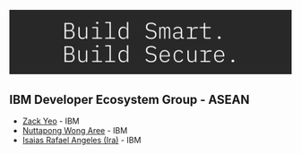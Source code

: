 
<p align="center">
<img  src="https://raw.githubusercontent.com/IraAngeles-IBM/IBM-AI-Workshop-ASEAN/master/images/build_smart_build_secure.png">
</p>

## IBM Developer Ecosystem Group - ASEAN 

- [Zack Yeo](https://www.linkedin.com/in/zackyeo/) - IBM
- [Nuttapong Wong Aree](https://developer.ibm.com/profiles/wonganut/) - IBM
- [Isaias Rafael Angeles (Ira)](https://developer.ibm.com/profiles/isaias/) - IBM

